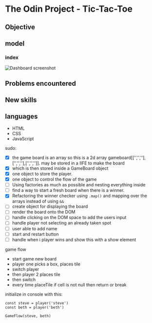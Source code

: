 # The Odin Project - Tic-Tac-Toe

## Objective

## model 
### index
![Dashboard screenshot](images/TOP-library.png)


## Problems encountered

## New skills


## languages
- HTML
- CSS
- JavaScript

sudo:

- [x] the game board is an array so this is a 2d array gameboard[['','',''],['','',''],['','','']]. may be stored in a IIFE to make the board
- [x] which is then stored inside a GameBoard object
- [x] one object to store the player.
- [x] one object to control the flow of the game
- [ ] Using factories as much as possible and nesting everything inside
- [ ] find a way to start a fresh board when there is a winner.
- [x] Refactoring the winner checker using `.map()` and mapping over the arrays instead of using `&&`
- [ ] create object for displaying the board 
- [ ] render the board onto the DOM
- [ ] handle clicking on the DOM space to add the users input
- [ ] handle player not selecting an already taken spot
- [ ] user able to add name
- [ ] start and restart button 
- [ ] handle when i player wins and show this with a show element

game flow
- start game new board
- player one picks a box, places tile
- switch player
- then player 2 places tile
- then switch
- every time placeTile if cell is not null then return or break

initialize in console with this:
```
const steve = player('steve')
const beth = player('beth')

GameFlow(steve, beth)
```
